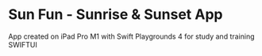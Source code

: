 # Sun Fun - Sunrise & Sunset App

App created on iPad Pro M1 with Swift Playgrounds 4 for study and training SWIFTUI
